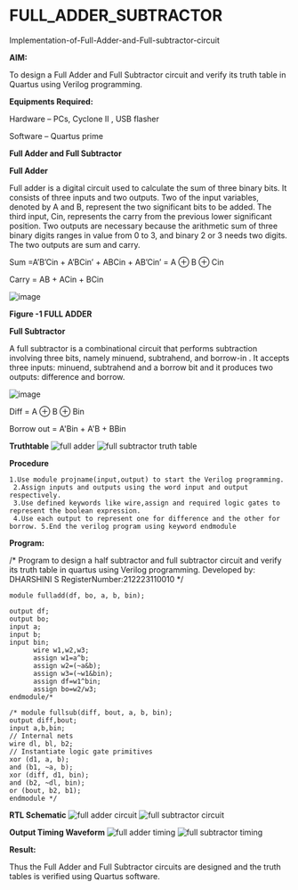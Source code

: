 # FULL_ADDER_SUBTRACTOR

Implementation-of-Full-Adder-and-Full-subtractor-circuit

**AIM:**

To design a Full Adder and Full Subtractor circuit and verify its truth table in Quartus using Verilog programming.

**Equipments Required:**

Hardware – PCs, Cyclone II , USB flasher

Software – Quartus prime

**Full Adder and Full Subtractor**

**Full Adder**

Full adder is a digital circuit used to calculate the sum of three binary bits. It consists of three inputs and two outputs. Two of the input variables, denoted by A and B, represent the two significant bits to be added. The third input, Cin, represents the carry from the previous lower significant position. Two outputs are necessary because the arithmetic sum of three binary digits ranges in value from 0 to 3, and binary 2 or 3 needs two digits. The two outputs are sum and carry.

Sum =A’B’Cin + A’BCin’ + ABCin + AB’Cin’ = A ⊕ B ⊕ Cin 

Carry = AB + ACin + BCin

![image](https://github.com/naavaneetha/FULL_ADDER_SUBTRACTOR/assets/154305477/0f30ba51-5ffb-4198-845f-18e054f675e7)

**Figure -1 FULL ADDER**

**Full Subtractor**

A full subtractor is a combinational circuit that performs subtraction involving three bits, namely minuend, subtrahend, and borrow-in . It accepts three inputs: minuend, subtrahend and a borrow bit and it produces two outputs: difference and borrow.

![image](https://github.com/naavaneetha/FULL_ADDER_SUBTRACTOR/assets/154305477/02b24f51-ab51-4304-9ad6-7b81ffc1ead5)

Diff = A ⊕ B ⊕ Bin 

Borrow out = A'Bin + A'B + BBin

**Truthtable**
![full adder](https://github.com/23010890/FULL_ADDER_SUBTRACTOR/assets/154983666/58db3be7-8a17-468c-aa8e-c62a47d565f9)
![full subtractor truth table](https://github.com/23010890/FULL_ADDER_SUBTRACTOR/assets/154983666/5dc72b12-1405-4a45-b2b7-e792aa05d3b6)



**Procedure**
```
1.Use module projname(input,output) to start the Verilog programming.
 2.Assign inputs and outputs using the word input and output respectively.
 3.Use defined keywords like wire,assign and required logic gates to represent the boolean expression.
 4.Use each output to represent one for difference and the other for borrow. 5.End the verilog program using keyword endmodule
```
**Program:**

/* Program to design a half subtractor and full subtractor circuit and verify its truth table in quartus using Verilog programming.
Developed by: DHARSHINI S
RegisterNumber:212223110010
*/
```
module fulladd(df, bo, a, b, bin);

output df;
output bo;
input a;
input b;
input bin;
      wire w1,w2,w3;
      assign w1=a^b;
      assign w2=(~a&b);
      assign w3=(~w1&bin);
      assign df=w1^bin;
      assign bo=w2/w3;
endmodule/*

/* module fullsub(diff, bout, a, b, bin);
output diff,bout;
input a,b,bin;
// Internal nets
wire dl, bl, b2;
// Instantiate logic gate primitives
xor (d1, a, b);
and (b1, ~a, b);
xor (diff, d1, bin);
and (b2, ~dl, bin);
or (bout, b2, b1);
endmodule */
```
**RTL Schematic**
![full adder circuit](https://github.com/23010890/FULL_ADDER_SUBTRACTOR/assets/154983666/e9449b8f-7071-4191-913d-c896e575df7b)
![full subtractor circuit](https://github.com/23010890/FULL_ADDER_SUBTRACTOR/assets/154983666/d0cdf0ec-4278-45f8-b324-e6e6fa778486)

**Output Timing Waveform**
![full adder timing](https://github.com/23010890/FULL_ADDER_SUBTRACTOR/assets/154983666/ad30406a-4925-47ae-a481-e6236525629f)
![full subtractor timing](https://github.com/23010890/FULL_ADDER_SUBTRACTOR/assets/154983666/ef5c8d54-14fe-4051-b09a-ac40c0403a61)


**Result:**

Thus the Full Adder and Full Subtractor circuits are designed and the truth tables is verified using Quartus software.



